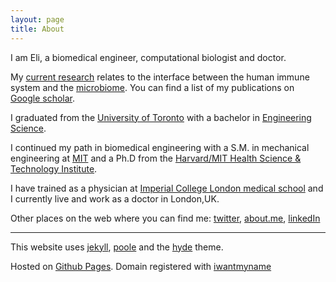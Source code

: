 ```yaml
---
layout: page
title: About
---
```


I am Eli, a biomedical engineer, computational biologist and doctor.

My [current research][hsttopic] relates to the interface between the human immune system and the [microbiome][almlab]. You can find a list of my publications on [Google scholar][].

I graduated from the [University of Toronto][] with a bachelor in [Engineering Science][].

I continued my path in biomedical engineering with a S.M. in mechanical engineering at [MIT][] and a Ph.D from the [Harvard/MIT Health Science & Technology Institute][].

I have trained as a physician at [Imperial College London medical school][] and I currently live and work as a doctor in London,UK.

Other places on the web where you can find me: [twitter][], [about.me][], [linkedIn][]

---

This website uses [jekyll](http://jekyllrb.com/), [poole](http://getpoole.com/) and the [hyde](http://andhyde.com/) theme.

Hosted on [Github Pages](https://pages.github.com/). Domain registered with [iwantmyname](https://iwantmyname.com/)


[Mendeley]:       http://www.mendeley.com/profiles/eliseo-papa/
[Google scholar]: http://scholar.google.co.uk/citations?user=LTOTl0YAAAAJ
[hsttopic]:      http://hst.mit.edu/servlet/ControllerServlet?handler=StudentResearchHandler&action=view&topicId=1859
[about.me]:       http://about.me/eliseopapa
[Imperial College London medical school]: http://www1.imperial.ac.uk/medicine/
[Harvard/MIT Health Science & Technology Institute]: http://hst.mit.edu
[University of Toronto]: http://www.utoronto.ca/
[Engineering Science]: http://engsci.utoronto.ca/
[almlab]: http://almlab.mit.edu/ALM/Lab_Members/Entries/2011/12/12_Eli_Papa.html
[twitter]: http://www.twitter.com/elipapa
[linkedIn]: http://uk.linkedin.com/in/eliseopapa
[MIT]: http://web.mit.edu
[Kippt]: https://kippt.com/elipapa
